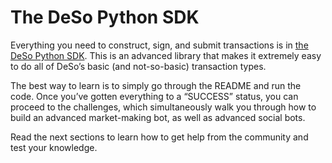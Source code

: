 # The DeSo Python SDK

Everything you need to construct, sign, and submit transactions is in [the DeSo Python SDK](https://github.com/deso-protocol/deso-python-sdk). This is an advanced library that makes it extremely easy to do all of DeSo’s basic (and not-so-basic) transaction types.

The best way to learn is to simply go through the README and run the code. Once you’ve gotten everything to a “SUCCESS” status, you can proceed to the challenges, which simultaneously walk you through how to build an advanced market-making bot, as well as advanced social bots.

Read the next sections to learn how to get help from the community and test your knowledge.
